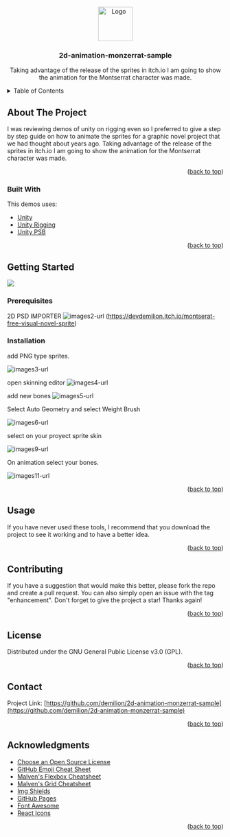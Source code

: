 <div id="top"></div>

<!-- PROJECT LOGO -->
<br />
<div align="center">
  <a href="https://devdemilion.itch.io/">
    <img src="https://encrypted-tbn0.gstatic.com/images?q=tbn:ANd9GcQ7hxqfsWzE26nNiHR8B_zChRin-3VMcLS9jFsIjWN1bHoaWHQ&s" alt="Logo" width="80" height="80">
  </a>

  <h3 align="center">2d-animation-monzerrat-sample</h3>

  <p align="center">
Taking advantage of the release of the sprites in itch.io I am going to show the animation for the Montserrat character was made. 

  </p>
</div>



<!-- TABLE OF CONTENTS -->
<details>
  <summary>Table of Contents</summary>
  <ol>
    <li>
      <a href="#about-the-project">About The Project</a>
      <ul>
        <li><a href="#built-with">Built With</a></li>
      </ul>
    </li>
    <li>
      <a href="#getting-started">Getting Started</a>
      <ul>
        <li><a href="#prerequisites">Prerequisites</a></li>
        <li><a href="#installation">Installation</a></li>
      </ul>
    </li>
    <li><a href="#usage">Usage</a></li>

    <li><a href="#contributing">Contributing</a></li>
    <li><a href="#license">License</a></li>
    <li><a href="#contact">Contact</a></li>
    <li><a href="#acknowledgments">Acknowledgments</a></li>
  </ol>
</details>



<!-- ABOUT THE PROJECT -->
## About The Project


I was reviewing demos of unity on rigging even so I preferred to give a step by step guide on how to animate the sprites for a graphic novel project that we had thought about years ago.
Taking advantage of the release of the sprites in itch.io I am going to show the animation for the Montserrat character was made. 


<p align="right">(<a href="#top">back to top</a>)</p>



### Built With

This demos uses:
* [Unity](https://unity.com/)
* [Unity Rigging](https://reactjs.org/)
* [Unity PSB](https://unity.com/features/2danimation)


<p align="right">(<a href="#top">back to top</a>)</p>



<!-- GETTING STARTED -->
## Getting Started



 <a href="https://devdemilion.itch.io/montserat-free-visual-novel-sprite">
    <img data-screenshot_id="7242671" srcset="https://img.itch.zone/aW1hZ2UvMTI0MjIzMC83MjQyNjcxLnBuZw==/347x500/vkR209.png 1x, https://img.itch.zone/aW1hZ2UvMTI0MjIzMC83MjQyNjcxLnBuZw==/794x1000/WP6asJ.png 2x" class="screenshot" src="https://img.itch.zone/aW1hZ2UvMTI0MjIzMC83MjQyNjcxLnBuZw==/347x500/vkR209.png">  </a>


### Prerequisites

 2D PSD IMPORTER
![images2-url] (https://devdemilion.itch.io/montserat-free-visual-novel-sprite)


### Installation

add PNG type sprites. 

![images3-url]

open skinning editor
![images4-url]

add new bones
![images5-url]

Select Auto Geometry and select Weight Brush

![images6-url]

select on your proyect sprite skin

![images9-url]

On animation select your bones.

![images11-url]   

<p align="right">(<a href="#top">back to top</a>)</p>



<!-- USAGE EXAMPLES -->
## Usage

If you have never used these tools, I recommend that you download the project to see it working and to have a better idea. 

<p align="right">(<a href="#top">back to top</a>)</p>




<!-- CONTRIBUTING -->
## Contributing


If you have a suggestion that would make this better, please fork the repo and create a pull request. You can also simply open an issue with the tag "enhancement".
Don't forget to give the project a star! Thanks again!


<p align="right">(<a href="#top">back to top</a>)</p>



<!-- LICENSE -->
## License

Distributed under the GNU General Public License v3.0 (GPL).

<p align="right">(<a href="#top">back to top</a>)</p>



<!-- CONTACT -->
## Contact


Project Link: [https://github.com/demilion/2d-animation-monzerrat-sample](https://github.com/demilion/2d-animation-monzerrat-sample)

<p align="right">(<a href="#top">back to top</a>)</p>



<!-- ACKNOWLEDGMENTS -->
## Acknowledgments


* [Choose an Open Source License](https://choosealicense.com)
* [GitHub Emoji Cheat Sheet](https://www.webpagefx.com/tools/emoji-cheat-sheet)
* [Malven's Flexbox Cheatsheet](https://flexbox.malven.co/)
* [Malven's Grid Cheatsheet](https://grid.malven.co/)
* [Img Shields](https://shields.io)
* [GitHub Pages](https://pages.github.com)
* [Font Awesome](https://fontawesome.com)
* [React Icons](https://react-icons.github.io/react-icons/search)

<p align="right">(<a href="#top">back to top</a>)</p>



<!-- MARKDOWN LINKS & IMAGES -->
[license-url]: https://github.com/othneildrew/Best-README-Template/blob/master/LICENSE.txt
[product-screenshot]: https://img.itch.zone/aW1nLzcyOTUyNjUuZ2lm/original/Imhuy5.gif

[images1-url]:https://files.catbox.moe/yj3e6b.png
[images2-url]:https://files.catbox.moe/5dy51e.png
[images3-url]:https://files.catbox.moe/1q488x.png
[images4-url]:https://files.catbox.moe/5lg0vv.png
[images5-url]:https://files.catbox.moe/3hxpm1.png
[images6-url]:https://files.catbox.moe/grnrvv.png
[images7-url]:https://files.catbox.moe/q29mza.png
[images8-url]:https://files.catbox.moe/v3npv4.png
[images9-url]:https://files.catbox.moe/h5a2p3.png
[images11-url]:https://files.catbox.moe/1wtuhr.png
[video-url]:https://img.itch.zone/aW1nLzcyOTUyNjUuZ2lm/original/Imhuy5.gif
